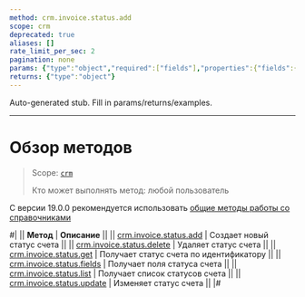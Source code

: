 ```yaml
---
method: crm.invoice.status.add
scope: crm
deprecated: true
aliases: []
rate_limit_per_sec: 2
pagination: none
params: {"type":"object","required":["fields"],"properties":{"fields":{"type":"object"}}}
returns: {"type":"object"}
---
```


Auto-generated stub. Fill in params/returns/examples.

---

# Обзор методов

> Scope: [`crm`](../../../scopes/permissions.md)
>
> Кто может выполнять метод: любой пользователь



С версии 19.0.0 рекомендуется использовать [общие методы работы со справочниками](../../status/index.md)



#|
|| **Метод** | **Описание** ||
|| [crm.invoice.status.add](./crm-invoice-status-add.md) | Создает новый статус счета ||
|| [crm.invoice.status.delete](./crm-invoice-status-delete.md) | Удаляет статус счета ||
|| [crm.invoice.status.get](./crm-invoice-status-get.md) | Получает статус счета по идентификатору ||
|| [crm.invoice.status.fields](./crm-invoice-status-fields.md) | Получает поля статуса счета ||
|| [crm.invoice.status.list](./crm-invoice-status-list.md) | Получает список статусов счета ||
|| [crm.invoice.status.update](./crm-invoice-status-update.md) | Изменяет статус счета ||
|#
